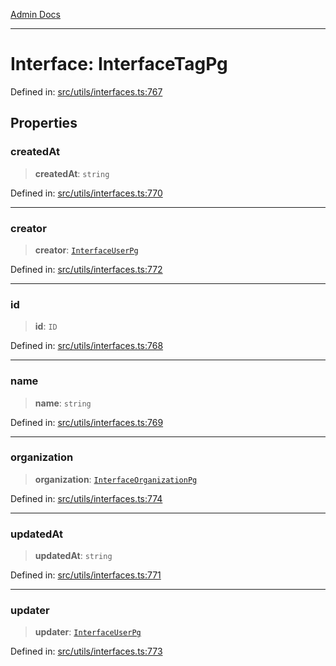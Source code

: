 [Admin Docs](/)

***

# Interface: InterfaceTagPg

Defined in: [src/utils/interfaces.ts:767](https://github.com/PalisadoesFoundation/talawa-admin/blob/main/src/utils/interfaces.ts#L767)

## Properties

### createdAt

> **createdAt**: `string`

Defined in: [src/utils/interfaces.ts:770](https://github.com/PalisadoesFoundation/talawa-admin/blob/main/src/utils/interfaces.ts#L770)

***

### creator

> **creator**: [`InterfaceUserPg`](InterfaceUserPg.md)

Defined in: [src/utils/interfaces.ts:772](https://github.com/PalisadoesFoundation/talawa-admin/blob/main/src/utils/interfaces.ts#L772)

***

### id

> **id**: `ID`

Defined in: [src/utils/interfaces.ts:768](https://github.com/PalisadoesFoundation/talawa-admin/blob/main/src/utils/interfaces.ts#L768)

***

### name

> **name**: `string`

Defined in: [src/utils/interfaces.ts:769](https://github.com/PalisadoesFoundation/talawa-admin/blob/main/src/utils/interfaces.ts#L769)

***

### organization

> **organization**: [`InterfaceOrganizationPg`](InterfaceOrganizationPg.md)

Defined in: [src/utils/interfaces.ts:774](https://github.com/PalisadoesFoundation/talawa-admin/blob/main/src/utils/interfaces.ts#L774)

***

### updatedAt

> **updatedAt**: `string`

Defined in: [src/utils/interfaces.ts:771](https://github.com/PalisadoesFoundation/talawa-admin/blob/main/src/utils/interfaces.ts#L771)

***

### updater

> **updater**: [`InterfaceUserPg`](InterfaceUserPg.md)

Defined in: [src/utils/interfaces.ts:773](https://github.com/PalisadoesFoundation/talawa-admin/blob/main/src/utils/interfaces.ts#L773)
